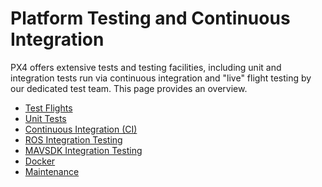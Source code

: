 # Platform Testing and Continuous Integration

PX4 offers extensive tests and testing facilities, including unit and integration tests run via continuous integration and "live" flight testing by our dedicated test team.
This page provides an overview.

* [Test Flights](../test_and_ci/test_flights.md)
* [Unit Tests](../test_and_ci/unit_tests.md)
* [Continuous Integration (CI)](../test_and_ci/continous_integration.md)
* [ROS Integration Testing](../test_and_ci/integration_testing.md)
* [MAVSDK Integration Testing](../test_and_ci/integration_testing_mavsdk.md)
* [Docker](../test_and_ci/docker.md)
* [Maintenance](../test_and_ci/maintenance.md)

